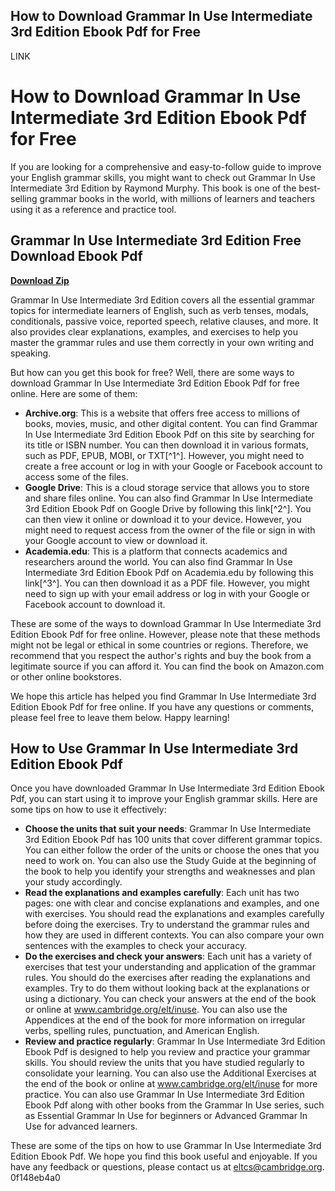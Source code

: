## How to Download Grammar In Use Intermediate 3rd Edition Ebook Pdf for Free

 LINK 
# How to Download Grammar In Use Intermediate 3rd Edition Ebook Pdf for Free
 
If you are looking for a comprehensive and easy-to-follow guide to improve your English grammar skills, you might want to check out Grammar In Use Intermediate 3rd Edition by Raymond Murphy. This book is one of the best-selling grammar books in the world, with millions of learners and teachers using it as a reference and practice tool.
 
## Grammar In Use Intermediate 3rd Edition Free Download Ebook Pdf


[**Download Zip**](https://www.google.com/url?q=https%3A%2F%2Furluso.com%2F2tKFpn&sa=D&sntz=1&usg=AOvVaw3j2swymmrNSTsjkayiuElh)

 
Grammar In Use Intermediate 3rd Edition covers all the essential grammar topics for intermediate learners of English, such as verb tenses, modals, conditionals, passive voice, reported speech, relative clauses, and more. It also provides clear explanations, examples, and exercises to help you master the grammar rules and use them correctly in your own writing and speaking.
 
But how can you get this book for free? Well, there are some ways to download Grammar In Use Intermediate 3rd Edition Ebook Pdf for free online. Here are some of them:
 
- **Archive.org**: This is a website that offers free access to millions of books, movies, music, and other digital content. You can find Grammar In Use Intermediate 3rd Edition Ebook Pdf on this site by searching for its title or ISBN number. You can then download it in various formats, such as PDF, EPUB, MOBI, or TXT[^1^]. However, you might need to create a free account or log in with your Google or Facebook account to access some of the files.
- **Google Drive**: This is a cloud storage service that allows you to store and share files online. You can also find Grammar In Use Intermediate 3rd Edition Ebook Pdf on Google Drive by following this link[^2^]. You can then view it online or download it to your device. However, you might need to request access from the owner of the file or sign in with your Google account to view or download it.
- **Academia.edu**: This is a platform that connects academics and researchers around the world. You can also find Grammar In Use Intermediate 3rd Edition Ebook Pdf on Academia.edu by following this link[^3^]. You can then download it as a PDF file. However, you might need to sign up with your email address or log in with your Google or Facebook account to download it.

These are some of the ways to download Grammar In Use Intermediate 3rd Edition Ebook Pdf for free online. However, please note that these methods might not be legal or ethical in some countries or regions. Therefore, we recommend that you respect the author's rights and buy the book from a legitimate source if you can afford it. You can find the book on Amazon.com or other online bookstores.
 
We hope this article has helped you find Grammar In Use Intermediate 3rd Edition Ebook Pdf for free online. If you have any questions or comments, please feel free to leave them below. Happy learning!
  
## How to Use Grammar In Use Intermediate 3rd Edition Ebook Pdf
 
Once you have downloaded Grammar In Use Intermediate 3rd Edition Ebook Pdf, you can start using it to improve your English grammar skills. Here are some tips on how to use it effectively:

- **Choose the units that suit your needs**: Grammar In Use Intermediate 3rd Edition Ebook Pdf has 100 units that cover different grammar topics. You can either follow the order of the units or choose the ones that you need to work on. You can also use the Study Guide at the beginning of the book to help you identify your strengths and weaknesses and plan your study accordingly.
- **Read the explanations and examples carefully**: Each unit has two pages: one with clear and concise explanations and examples, and one with exercises. You should read the explanations and examples carefully before doing the exercises. Try to understand the grammar rules and how they are used in different contexts. You can also compare your own sentences with the examples to check your accuracy.
- **Do the exercises and check your answers**: Each unit has a variety of exercises that test your understanding and application of the grammar rules. You should do the exercises after reading the explanations and examples. Try to do them without looking back at the explanations or using a dictionary. You can check your answers at the end of the book or online at www.cambridge.org/elt/inuse. You can also use the Appendices at the end of the book for more information on irregular verbs, spelling rules, punctuation, and American English.
- **Review and practice regularly**: Grammar In Use Intermediate 3rd Edition Ebook Pdf is designed to help you review and practice your grammar skills. You should review the units that you have studied regularly to consolidate your learning. You can also use the Additional Exercises at the end of the book or online at www.cambridge.org/elt/inuse for more practice. You can also use Grammar In Use Intermediate 3rd Edition Ebook Pdf along with other books from the Grammar In Use series, such as Essential Grammar In Use for beginners or Advanced Grammar In Use for advanced learners.

These are some of the tips on how to use Grammar In Use Intermediate 3rd Edition Ebook Pdf. We hope you find this book useful and enjoyable. If you have any feedback or questions, please contact us at eltcs@cambridge.org.
 0f148eb4a0
